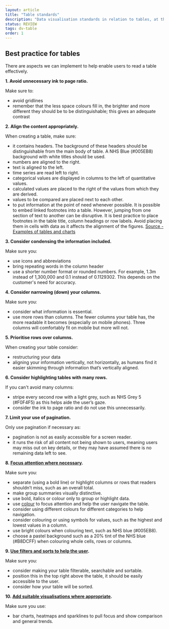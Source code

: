 ```yaml
---
layout: article
title: "Table standards"
description: "Data visualisation standards in relation to tables, at the NHSBSA"
status: REVIEW
tags: dv-table
order: 1
---
```

## Best practice for tables  
  
There are aspects we can implement to help enable users to read a table effectively.  
  
**1. Avoid unnecessary ink to page ratio.**
  
Make sure to: 

- avoid gridlines
- remember that the less space colours fill in, the brighter and more different they should be to be distinguishable; this gives an adequate contrast  

**2. Align the content appropriately.**
  
When creating a table, make sure:

- it contains headers. The background of these headers should be distinguishable from the main body of table. A NHS Blue (#005EB8) background with white titles should be used.
- numbers are aligned to the right.
- text is aligned to the left.
- time series are read left to right.
- categorical values are displayed in columns to the left of quantitative values.
- calculated values are placed to the right of the values from which they are derived.
- values to be compared are placed next to each other.
- to put information at the point of need whenever possible. It is possible to embed linked footnotes into a table. However, jumping from one section of text to another can be disruptive. It is best practice to place footnotes in the table title, column headings or row labels. Avoid placing them in cells with data as it affects the alignment of the figures. [Source - Examples of tables and charts][table 1]

**3. Consider condensing the information included.**
  
Make sure you:

- use icons and abbreviations
- bring repeating words in the column header
- use a shorter number format or rounded numbers. For example, 1.3m instead of 1,300,000 and 0.1 instead of 0.1129302. This depends on the customer's need for accuracy.  

**4. Consider narrowing (down) your columns.**

Make sure you:

- consider what information is essential.
- use more rows than columns. The fewer columns your table has, the more readable it becomes (especially on mobile phones). Three columns will comfortably fit on mobile but more will not.  

**5. Prioritise rows over columns.**

When creating your table consider:

- restructuring your data
- aligning your information vertically, not horizontally, as humans find it easier skimming through information that’s vertically aligned.

**6. Consider highlighting tables with many rows.**

If you can't avoid many columns:

- stripe every second row with a light grey, such as NHS Grey 5 (#F0F4F5) as this helps aide the user’s gaze.
- consider the ink to page ratio and do not use this unnecessarily.  

**7. Limit your use of pagination.**

Only use pagination if necessary as:

- pagination is not as easily accessible for a screen reader.
- it runs the risk of all content not being shown to users, meaning users may miss out on key details, or they may have assumed there is no remaining data left to see.  

**8. [Focus attention where necessary](../../decluttering/).**

Make sure you:

- separate (using a bold line) or highlight columns or rows that readers shouldn’t miss, such as an overall total.
- make group summaries visually distinctive.
- use bold, italics or colour only to group or highlight data.
- use [colour](../../colour/) to focus attention and help the user navigate the table.
- consider using different colours for different categories to help navigation.
- consider colouring or using symbols for values, such as the highest and lowest values in a column.
- use bright colours when colouring text, such as NHS blue (#005EB8).
- choose a pastel background such as a 20% tint of the NHS blue (#B8DCFF) when colouring whole cells, rows or columns.    

**9. [Use filters and sorts to help the user](../../filters/).**

Make sure you:

- consider making your table filterable, searchable and sortable.
- position this in the top right above the table, it should be easily accessible to the user.
- consider how your table will be sorted.

**10. [Add suitable visualisations where appropriate](../../charts/chart-types/).**

Make sure you use:

- bar charts, heatmaps and sparklines to pull focus and show comparison and general trends.

[table 1]: https://www.gov.uk/government/publications/examples-of-visual-content-to-use-on-govuk/examples-of-visual-content-to-use-on-govuk#tables